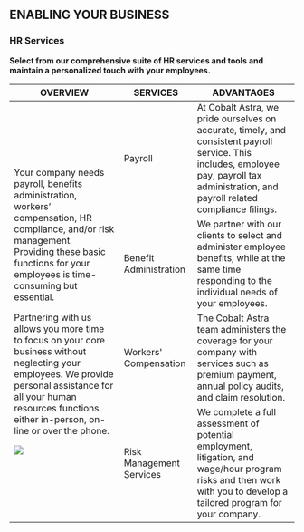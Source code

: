 ## ENABLING YOUR BUSINESS

### HR Services

**Select from our comprehensive suite of HR services and tools and maintain a personalized touch with your employees.**

<table>
  <thead>
    <tr>
      <th>OVERVIEW</th>
      <th>SERVICES</th>
      <th>ADVANTAGES</th>
    </tr>
  </thead>
  <tbody>
    <tr>
      <td rowspan="5">
        <p>Your company needs payroll, benefits administration, workers’ compensation, HR compliance, and/or risk management. Providing these basic functions for your employees is time-consuming but essential.</p>
        <p>Partnering with us allows you more time to focus on your core business without neglecting your employees. We provide personal assistance for all your human resources functions either in-person, on-line or over the phone.</p>
        <p><img src="/solutions-overview/photo1.jpg" /></p>
      </td>
    </tr>
    <tr>
      <td>Payroll</td>
      <td>At Cobalt Astra, we pride ourselves on accurate, timely, and consistent payroll service. This includes, employee pay, payroll tax administration, and payroll related compliance filings.</td>
    </tr>
    <tr>
      <td>Benefit Administration</td>
      <td>We partner with our clients to select and administer employee benefits, while at the same time responding to the individual needs of your employees.</td>
    </tr>
    <tr>
      <td>Workers' Compensation</td>
      <td>The Cobalt Astra team administers the coverage for your company with services such as premium payment, annual policy audits, and claim resolution.</td>
    </tr>
    <tr>
      <td>Risk Management Services</td>
      <td>We complete a full assessment of potential employment, litigation, and wage/hour program risks and then work with you to develop a tailored program for your company.</td>
    </tr>
  </tbody>
</table>
